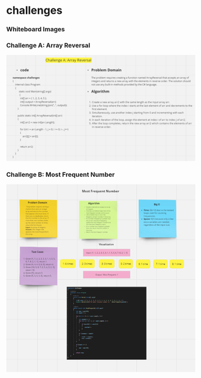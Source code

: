 # challenges
### Whiteboard Images

### Challenge A: Array Reversal
![Array Reversal Whiteboard](challenges/whiteboard-challenges/ArrayReversal.png)

### Challenge B: Most Frequent Number
![Most Frequent Number Whiteboard](challenges/whiteboard-challenges/MostFrequentNumber.png)
